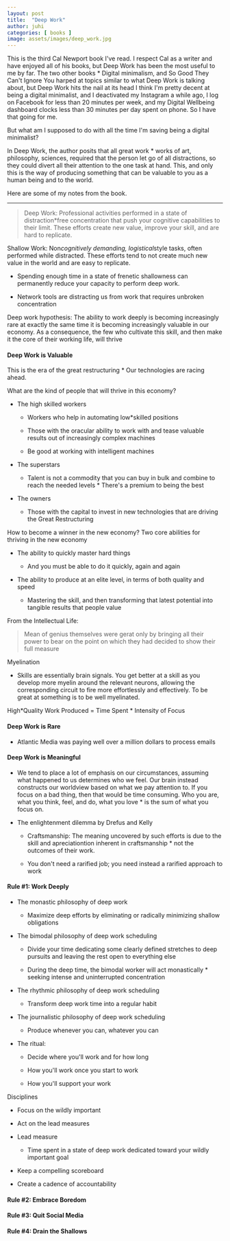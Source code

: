 ```yaml
---
layout: post
title:  "Deep Work"
author: juhi
categories: [ books ]
image: assets/images/deep_work.jpg
---
```


This is the third Cal Newport book I've read. I respect Cal as a writer and have enjoyed all of his books, but Deep Work has been the most useful to me by far. The two other books * Digital minimalism, and So Good They Can't Ignore You harped at topics similar to what Deep Work is talking about, but Deep Work hits the nail at its head
I think I'm pretty decent at being a digital minimalist, and I deactivated my Instagram a while ago, I log on Facebook for less than 20 minutes per week, and my Digital Wellbeing dashboard clocks less than 30 minutes per day spent on phone. So I have that going for me.

But what am I supposed to do with all the time I'm saving being a digital minimalist? 

In Deep Work, the author posits that all great work * works of art, philosophy, sciences, required that the person let go of all distractions, so they could divert all their attention to the one task at hand. This, and only this is the way of producing something that can be valuable to you as a human being and to the world.


Here are some of my notes from the book.
***

> Deep Work: Professional activities performed in a state of distraction*free concentration that push your cognitive capabilities to their limit. These efforts create new value, improve your skill, and are hard to replicate.

Shallow Work: Non*cognitively demanding, logistical*style tasks, often performed while distracted. These efforts tend to not create much new value in the world and are easy to replicate.

*   Spending enough time in a state of frenetic shallowness can permanently reduce your capacity to perform deep work.

*   Network tools are distracting us from work that requires unbroken concentration

Deep work hypothesis: The ability to work deeply is becoming increasingly rare at exactly the same time it is becoming increasingly valuable in our economy. As a consequence, the few who cultivate this skill, and then make it the core of their working life, will thrive

#### Deep Work is Valuable

This is the era of the great restructuring * Our technologies are racing ahead. 

What are the kind of people that will thrive in this economy? 

*   The high skilled workers

    *   Workers who help in automating low*skilled positions

    *   Those with the oracular ability to work with and tease valuable results out of increasingly complex machines

    *   Be good at working with intelligent machines

*   The superstars

    *   Talent is not a commodity that you can buy in bulk and combine to reach the needed levels * There's a premium to being the best

*   The owners

    *   Those with the capital to invest in new technologies that are driving the Great Restructuring

How to become a winner in the new economy? Two core abilities for thriving in the new economy

*   The ability to quickly master hard things

    *   And you must be able to do it quickly, again and again

*   The ability to produce at an elite level, in terms of both quality and speed

    *   Mastering the skill, and then transforming that latest potential into tangible results that people value

From the Intellectual Life:

> Mean of genius themselves were gerat only by bringing all their power to bear on the point on which they had decided to show their full measure

Myelination

*   Skills are essentially brain signals. You get better at a skill as you develop more myelin around the relevant neurons, allowing the corresponding circuit to fire more effortlessly and effectively. To be great at something is to be well myelinated.

High*Quality Work Produced = Time Spent * Intensity of Focus

#### Deep Work is Rare

*   Atlantic Media was paying well over a million dollars to process emails

#### Deep Work is Meaningful

*   We tend to place a lot of emphasis on our circumstances, assuming what happened to us determines who we feel. Our brain instead constructs our worldview based on what we pay attention to. If you focus on a bad thing, then that would be time consuming. Who you are, what you think, feel, and do, what you love * is the sum of what you focus on.

*   The enlightenment dilemma by Drefus and Kelly

    *   Craftsmanship: The meaning uncovered by such efforts is due to the skill and apreciationtion inherent in craftsmanship * not the outcomes of their work. 

    *   You don't need a rarified job; you need instead a rarified approach to work

#### Rule #1: Work Deeply

*   The monastic philosophy of deep work

    *   Maximize deep efforts by eliminating or radically minimizing shallow obligations

*   The bimodal philosophy of deep work scheduling

    *   Divide your time dedicating some clearly defined stretches to deep pursuits and leaving the rest open to everything else

    *   During the deep time, the bimodal worker will act monastically * seeking intense and uninterrupted concentration

*   The rhythmic philosophy of deep work scheduling

    *   Transform deep work time into a regular habit

*   The journalistic philosophy of deep work scheduling

    *   Produce whenever you can, whatever you can

*   The ritual:

    *   Decide where you'll work and for how long

    *   How you'll work once you start to work

    *   How you'll support your work

Disciplines

*   Focus on the wildly important

*   Act on the lead measures

*   Lead measure
    *   Time spent in a state of deep work dedicated toward your wildly important goal

*   Keep a compelling scoreboard

*   Create a cadence of accountability

#### Rule #2: Embrace Boredom

#### Rule #3: Quit Social Media

#### Rule #4: Drain the Shallows
